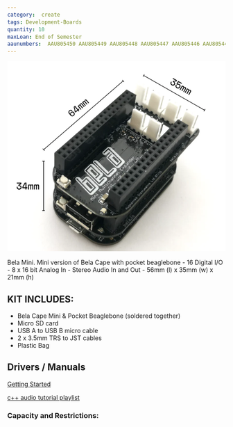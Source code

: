 ```yaml
---
category:  create
tags: Development-Boards
quantity: 10
maxLoan: End of Semester
aaunumbers:  AAU805450 AAU805449 AAU805448 AAU805447 AAU805446 AAU805445 AAU805444 AAU805443 AAU805442 AAU805441
---
```

![Bela Mini Development Board](/assets/images/equip/belaMini.png)

Bela Mini. Mini version of Bela Cape with pocket beaglebone - 16 Digital I/O - 8 x 16 bit Analog In - Stereo Audio In and Out - 56mm (l) x 35mm (w) x 21mm (h)
## KIT INCLUDES:
-  Bela Cape Mini & Pocket Beaglebone (soldered together)
- Micro SD card
- USB A to USB B micro cable
- 2 x 3.5mm TRS to JST cables
- Plastic Bag

## Drivers / Manuals
[Getting Started](https://learn.bela.io/get-started-guide/)

[c++ audio tutorial playlist](https://youtu.be/aVLRUyPBBJk?si=ghINi2E4ENLpe0hF)



### Capacity and Restrictions:
